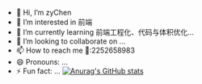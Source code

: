 - 👋 Hi, I’m zyChen
- 👀 I’m interested in 前端
- 🌱 I’m currently learning 前端工程化、代码与体积优化...
- 💞️ I’m looking to collaborate on ...
- 📫 How to reach me 🐧:2252658983
- 😄 Pronouns: ...
- ⚡ Fun fact: ...
[![Anurag's GitHub stats](https://github-readme-stats.vercel.app/api?username=Dawn0503)](https://github.com/anuraghazra/github-readme-stats)
<!---
Dawn0503/Dawn0503 is a ✨ special ✨ repository because its `README.md` (this file) appears on your GitHub profile.
You can click the Preview link to take a look at your changes.
--->
